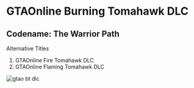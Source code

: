 # GTAOnline Burning Tomahawk DLC

## Codename: The Warrior Path

Alternative Titles

1. GTAOnline Fire Tomahawk DLC
2. GTAOnline Flaming Tomahawk DLC


![gtao bt dlc](https://github.com/xpqx/code-based-games/blob/main/GTAOnline/GTAOnline_Burning_Tomahawk_DLC/files/gtao_bt_image_4.jpg?raw=true)
